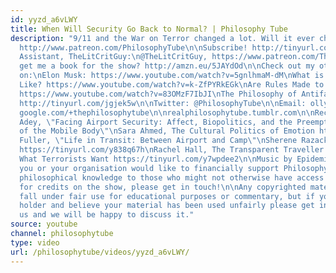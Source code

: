 ```yaml
---
id: yyzd_a6vLWY
title: When Will Security Go Back to Normal? | Philosophy Tube
description: "9/11 and the War on Terror changed a lot. Will it ever change back?\n\nPatreon:
  http://www.patreon.com/PhilosophyTube\n\nSubscribe! http://tinyurl.com/pr99a46\n\nPaypal.me/PhilosophyTube\n\nResearch
  Assistant, TheLitCritGuy:\n@TheLitCritGuy, https://www.patreon.com/TheLitCritGuy\n\nWanna
  get me a book for the show? http://amzn.eu/5JAYdOd\n\nCheck out my other videos
  on:\nElon Musk: https://www.youtube.com/watch?v=5gnlhmaM-dM\nWhat is Solitary Confinement
  Like? https://www.youtube.com/watch?v=k-ZfPYRkEGk\nAre Rules Made to Be Broken?
  https://www.youtube.com/watch?v=83OMzF7IbJI\nThe Philosophy of Antifa https://www.youtube.com/watch?v=bgwS_FMZ3nQ\n\nFacebook:
  http://tinyurl.com/jgjek5w\n\nTwitter: @PhilosophyTube\n\nEmail: ollysphilosophychannel@gmail.com\n\nGoogle+:
  google.com/+thephilosophytube\n\nrealphilosophytube.tumblr.com\n\nRecommended Reading:\nPeter
  Adey, \"Facing Airport Security: Affect, Biopolitics, and the Preemptive Securitisation
  of the Mobile Body\"\nSara Ahmed, The Cultural Politics of Emotion https://tinyurl.com/ybsonwba\nGillian
  Fuller, \"Life in Transit: Between Airport and Camp\"\nSherene Razack, Casting Out
  https://tinyurl.com/y838q67h\nRachel Hall, The Transparent Traveller \nRichardson,
  What Terrorists Want https://tinyurl.com/y7wpdee2\n\nMusic by Epidemic Sound (Epidemicsound.com)\n\nIf
  you or your organisation would like to financially support Philosophy Tube in distributing
  philosophical knowledge to those who might not otherwise have access to it in exchange
  for credits on the show, please get in touch!\n\nAny copyrighted material should
  fall under fair use for educational purposes or commentary, but if you are a copyright
  holder and believe your material has been used unfairly please get in touch with
  us and we will be happy to discuss it."
source: youtube
channel: philosophytube
type: video
url: /philosophytube/videos/yyzd_a6vLWY/
---
```

